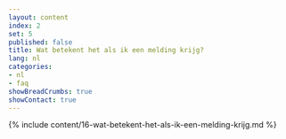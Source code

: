 ```yaml
---
layout: content
index: 2
set: 5
published: false
title: Wat betekent het als ik een melding krijg? 
lang: nl
categories:
- nl
- faq
showBreadCrumbs: true
showContact: true
---
```

{% include content/16-wat-betekent-het-als-ik-een-melding-krijg.md %}
